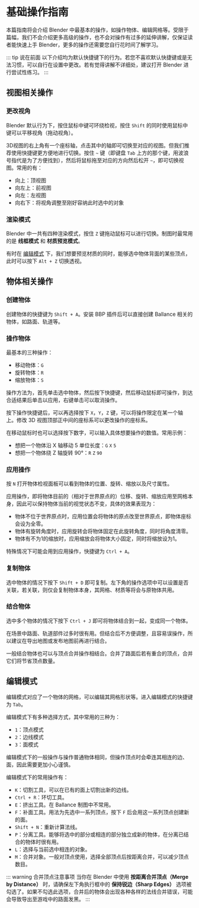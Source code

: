 # 基础操作指南

本篇指南将会介绍 Blender 中最基本的操作，如操作物体、编辑网格等。受限于篇幅，我们不会介绍更多高级的操作，也不会对操作有过多的延伸讲解，仅保证读者能快速上手 Blender，更多的操作还需要您自行花时间了解学习。

::: tip 说在前面
以下介绍均为默认快捷键下的行为。若您不喜欢默认快捷键或是无法习惯，可以自行在设置中更改。若有觉得讲解不详细处，建议打开 Blender 进行尝试性练习。
:::

## 视图相关操作

### 更改视角

Blender 默认行为下，按住鼠标中键可环绕检视，按住 `Shift` 的同时使用鼠标中键可以平移视角（拖动视角）。

3D视图的右上角有一个座标轴，点击其中的轴即可切换至对应的视图。但我们推荐使用快捷键更方便地进行切换。按住 `~` 键（即键盘 `Tab` 上方的那个键，用波浪号指代是为了方便找到），然后将鼠标拖至对应的方向然后松开 `~`，即可切换视图。常用的有：

- 向上：顶视图
- 向左上：前视图
- 向左：左视图
- 向右下：将视角调整至刚好容纳此时选中的对象

### 渲染模式

Blender 中一共有四种渲染模式，按住 `Z` 键拖动鼠标可以进行切换。制图时最常用的是 **线框模式** 和 **材质预览模式**。

有时在 [编辑模式](#编辑模式) 下，我们想要预览材质的同时，能够选中物体背面的某些顶点，此时可以按下 `Alt + Z` 切换透视。

## 物体相关操作

### 创建物体

创建物体的快捷键为 `Shift + A`。安装 BBP 插件后可以直接创建 Ballance 相关的物体，如路面、轨道等。

### 操作物体

最基本的三种操作：

- 移动物体：`G`
- 旋转物体：`R`
- 缩放物体：`S`

操作方法为，首先单击选中物体，然后按下快捷键，然后移动鼠标即可操作，到达合适结果后单击以应用，右键单击可以取消操作。

按下操作快捷键后，可以再选择按下 `X`，`Y`，`Z` 键，可以将操作限定在某一个轴上。修改 3D 视图顶部正中间的座标系可以更改操作的座标系。

在移动鼠标时也可以选择按下数字，可以输入具体想要操作的数值。常用示例：

- 想把一个物体沿 X 轴移动 5 单位长度：`G` `X` `5`
- 想把一个物体绕 Z 轴旋转 90°：`R` `Z` `90`

### 应用操作

按 `N` 打开物体检视面板可以看到物体的位置、旋转、缩放以及尺寸属性。

应用操作，即将物体目前的（相对于世界原点的）位移、旋转、缩放应用至网格本身，因此可以保持物体当前的视觉状态不变，具体的效果表现为：

- 物体不位于世界原点时，应用位置会将物体的原点改至世界原点，即物体座标会设为全零。
- 物体有旋转角度时，应用旋转会将物体固定在此旋转角度，同时将角度清零。
- 物体有不为1的缩放时，应用缩放会将物体大小固定，同时将缩放设为1。

特殊情况下可能会用到应用操作，快捷键为 `Ctrl + A`。

### 复制物体

选中物体的情况下按下 `Shift + D` 即可复制。左下角的操作选项中可以设置是否关联，若关联，则仅会复制物体本身，其网格、材质等将会与原物体共用。

### 结合物体

选中多个物体的情况下按下 `Ctrl + J` 即可将物体结合到一起，变成同一个物体。

在场景中路面、轨道部件过多时很有用。但结合后不方便调整，且容易误操作，所以建议在导出地图或发布地图前再进行结合。

一般结合物体也可以与顶点合并操作相结合。合并了路面后若有重合的顶点，合并它们将节省顶点数量。

## 编辑模式

编辑模式对应了一个物体的网格，可以编辑其网格形状等。进入编辑模式的快捷键为 `Tab`。

编辑模式下有多种选择方式，其中常用的三种为：

- `1`：顶点模式
- `2`：边线模式
- `3`：面模式

编辑模式下的一般操作与操作普通物体相同，但操作顶点时会牵连其相连的边、面，因此需要更加小心谨慎。

编辑模式下的常用操作有：

- `K`：切割工具，可以在已有的面上切割出新的边线。
- `Ctrl + R`：环切工具。
- `E`：挤出工具。在 Ballance 制图中不常用。
- `F`：补面工具。用法为先选中一系列顶点，按下 `F` 后会用这一系列顶点创建新的面。
- `Shift + N`：重新计算法线。
- `P`：分离工具。能够将选中的部分或相连的部分独立成新的物体，在分离已结合的物体时很有用。
- `L`：选择与当前选中相连的对象。
- `M`：合并对象。一般对顶点使用，选择全部顶点后按距离合并，可以减少顶点数目。

::: warning 合并顶点注意事项
当你在 Blender 中使用 **按距离合并顶点（Merge by Distance）** 时，请确保左下角执行框中的 **保持锐边（Sharp Edges）** 选项被勾选了。如果不勾选此选项，合并后的物体会出现各种各样的法线合并错误，可能会导致导出至游戏中的路面发黑。
:::
